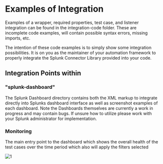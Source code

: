 <h1>Examples of Integration</h1>

Examples of a wrapper, required properties, test case, and listener integration can be found in the integration-code folder. These are incomplete code examples, will contain possible syntax errors, missing imports, etc.

The intention of these code examples is to simply show some integration possibilities. It is on you as the maintainer of your automation framework to properly integrate the Splunk Connector Library provided into your code.

<h2>Integration Points within <integration-examples> </h2>

<h3>"splunk-dashboard"</h1>
The Splunk Dashboard directory contains both the XML markup to integrate directly into Splunks dashboard interface as well as screenshot examples of each dashboard.  Note the Dashboards themselves are currently a work in progress and may contain bugs.  If unsure how to utilize please work with your Splunk administrator for implementation.

<h3>Monitoring</h3>
The main entry point to the dashboard which shows the overall health of the test cases over the time period which also will apply the filters selected

![1](https://github.com/undertow1984/SplunkAutomationFrameworkIntegration/assets/12835715/4ff3aba9-0f9d-495d-8aae-8f650ee28d2d)
